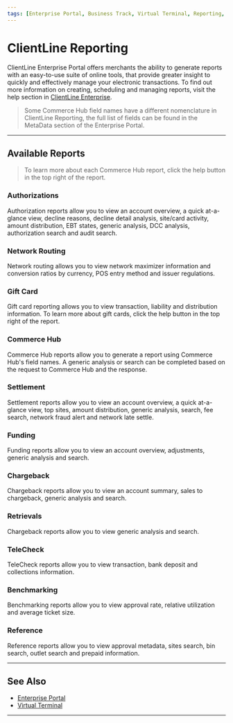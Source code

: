 ```yaml
---
tags: [Enterprise Portal, Business Track, Virtual Terminal, Reporting, Settings]
---
```


# ClientLine Reporting

ClientLine Enterprise Portal offers merchants the ability to generate reports with an easy-to-use suite of online tools, that provide greater insight to quickly and effectively manage your electronic transactions. To find out more information on creating, scheduling and managing reports, visit the help section in [ClientLine Enterprise](https://www.businesstrack.com).

<!-- theme: warning -->
> Some Commerce Hub field names have a different nomenclature in ClientLine Reporting, the full list of fields can be found in the MetaData section of the Enterprise Portal.

---

## Available Reports

<!-- theme: info -->
>To learn more about each Commerce Hub report, click the help button in the top right of the report. 

### Authorizations

Authorization reports allow you to view an account overview, a quick at-a-glance view, decline reasons, decline detail analysis, site/card activity, amount distribution, EBT states, generic analysis, DCC analysis, authorization search and audit search.

### Network Routing

Network routing allows you to view network maximizer information and conversion ratios by currency, POS entry method and issuer regulations. 

### Gift Card

Gift card reporting allows you to view transaction, liability and distribution information. To learn more about gift cards, click the help button in the top right of the report.

### Commerce Hub

Commerce Hub reports allow you to generate a report using Commerce Hub's field names. A generic analysis or search can be completed based on the request to Commerce Hub and the response. 

### Settlement

Settlement reports allow you to view an account overview, a quick at-a-glance view, top sites, amount distribution, generic analysis, search, fee search, network fraud alert and network late settle. 

### Funding

Funding reports allow you to view an account overview, adjustments, generic analysis and search. 

### Chargeback

Chargeback reports allow you to view an account summary, sales to chargeback, generic analysis and search. 

### Retrievals

Chargeback reports allow you to view generic analysis and search. 

### TeleCheck

TeleCheck reports allow you to view transaction, bank deposit and collections information. 

### Benchmarking

Benchmarking reports allow you to view approval rate, relative utilization and average ticket size.

### Reference

Reference reports allow you to view approval metadata, sites search, bin search, outlet search and prepaid information. 

---

## See Also

- [Enterprise Portal](?path=docs/Resources/Guides/Enterprise-Portal/Enterprise-Portal.md)
- [Virtual Terminal](?path=docs/Resources/Guides/Enterprise-Portal/Virtual-Terminal.md)

---
